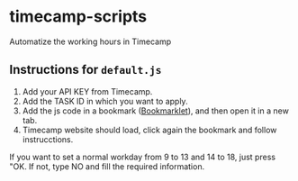 # timecamp-scripts
Automatize the working hours in Timecamp

## Instructions for `default.js`

1. Add your API KEY from Timecamp.
2. Add the TASK ID in which you want to apply.
3. Add the js code in a bookmark ([Bookmarklet](https://en.wikipedia.org/wiki/Bookmarklet)), and then open it in a new tab.
4. Timecamp website should load, click again the bookmark and follow instrucctions.

If you want to set a normal workday from 9 to 13 and 14 to 18, just press "OK.
If not, type NO and fill the required information.
